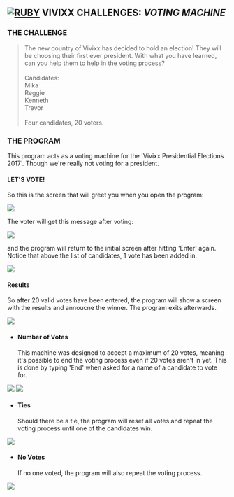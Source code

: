 ## **[![RUBY](https://user-images.githubusercontent.com/29721601/30624638-2d170a16-9df1-11e7-8c3a-b0753abdd5cd.png "Ruby")](https://www.ruby-lang.org/en/) VIVIXX CHALLENGES:** **_VOTING MACHINE_**

### THE CHALLENGE  
> The new country of Vivixx has decided to hold an election! They will be choosing their first ever president. With what you have learned, can you help them to help in the voting process?  
\
Candidates:  
Mika  
Reggie  
Kenneth  
Trevor  
\
Four candidates, 20 voters.

### THE PROGRAM
This program acts as a voting machine for the 'Vivixx Presidential Elections 2017'. Though we're really not voting for a president.  

#### LET'S VOTE!
So this is the screen that will greet you when you open the program:

![](https://user-images.githubusercontent.com/29721601/30681617-d80afc24-9ed8-11e7-8f54-4380538250e3.png)

The voter will get this message after voting:

![](https://user-images.githubusercontent.com/29721601/30681616-d80a7ec0-9ed8-11e7-8b6f-5267cea31802.png)

and the program will return to the initial screen after hitting 'Enter' again. Notice that above the list of candidates, 1 vote has been added in.

![](https://user-images.githubusercontent.com/29721601/30681618-d80b7456-9ed8-11e7-86bc-be36c89fdb55.png)

#### Results
So after 20 valid votes have been entered, the program will show a screen with the results and annoucne the winner. The program exits afterwards.

![](https://user-images.githubusercontent.com/29721601/30681621-d8773632-9ed8-11e7-95ad-983e68658e8d.png)

- #### Number of Votes
    This machine was designed to accept a maximum of 20 votes, meaning it's possible to end the voting process even if 20 votes aren't in yet. This is done by typing 'End' when asked for a name of a candidate to vote for.

![](https://user-images.githubusercontent.com/29721601/30681620-d876d5ac-9ed8-11e7-9307-f3aa1ef40ea7.png)
![](https://user-images.githubusercontent.com/29721601/30681619-d85597f2-9ed8-11e7-80a2-886b12ab3ffa.png)

- #### Ties
    Should there be a tie, the program will reset all votes and repeat the voting process until one of the candidates win.

![](https://user-images.githubusercontent.com/29721601/30681622-d8f0c790-9ed8-11e7-8787-5feb654a8009.png)

- #### No Votes
    If no one voted, the program will also repeat the voting process.

![](https://user-images.githubusercontent.com/29721601/30681623-d8f157dc-9ed8-11e7-8ef3-44699500ad6e.png)
